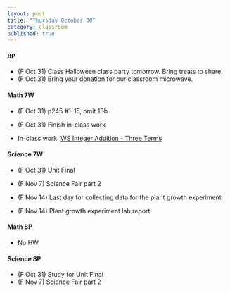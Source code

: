 ```yaml
---
layout: post
title: "Thursday October 30"
category: classroom
published: true
---
```


#### 8P
* (F Oct 31) Class Halloween class party tomorrow. Bring treats to share.
* (F Oct 31) Bring your donation for our classroom microwave. 

#### Math 7W
* (F Oct 31) p245 #1-15, omit 13b
* (F Oct 31) Finish in-class work

* In-class work: [WS Integer Addition - Three Terms](https://www.dropbox.com/s/poku9mb73yws6s8/WS%20Integer%20Addition%20-%20Three%20Terms.pdf?dl=0)
  
#### Science 7W
* (F Oct 31) Unit Final

* (F Nov 7) Science Fair part 2
* (F Nov 14) Last day for collecting data for the plant growth experiment
* (F Nov 14) Plant growth experiment lab report

#### Math 8P
* No HW

#### Science 8P
* (F Oct 31) Study for Unit Final
* (F Nov 7) Science Fair part 2
